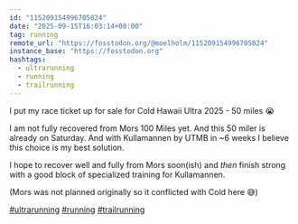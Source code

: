 ```yaml
---
id: "115209154996705824"
date: "2025-09-15T16:03:14+00:00"
tag: running
remote_url: "https://fosstodon.org/@moelholm/115209154996705824"
instance_base: "https://fosstodon.org"
hashtags:
  - ultrarunning
  - running
  - trailrunning
---
```

I put my race ticket up for sale for Cold Hawaii Ultra 2025 - 50 miles 😭

I am not fully recovered from Mors 100 Miles yet. And this 50 miler is already on Saturday. And with Kullamannen by UTMB in ~6 weeks I believe this choice is my best solution.

I hope to recover well and fully from Mors soon(ish) and *then* finish strong with a good block of specialized training for Kullamannen. 

(Mors was not planned originally so it conflicted with Cold here 😅)

[#ultrarunning](https://fosstodon.org/tags/ultrarunning) [#running](https://fosstodon.org/tags/running) [#trailrunning](https://fosstodon.org/tags/trailrunning)
